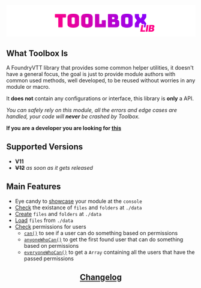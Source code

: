 <a href="https://foundryvtt.com/packages/toolbox">
    <p align="center">
        <img src="https://raw.githubusercontent.com/RPG-Made-Simple/FVTT-Toolbox/main/branding/title.png" alt="Toolbox Title">
    </p>
</a>

## What Toolbox Is

A FoundryVTT library that provides some common helper utilities, it doesn't have a general focus, the goal is just to provide module authors with common used methods, well developed, to be reused without worries in any module or macro.

It **does not** contain any configurations or interface, this library is **only** a API.

_You can safely rely on this module, all the errors and edge cases are handled, your code will **never** be crashed by Toolbox._

**If you are a developer you are looking for [this](https://docs.rpgmadesimple.com/FVTT-Toolbox/)**

## Supported Versions
- **V11**
- ~~**V12**~~ _as soon as it gets released_

## Main Features
- Eye candy to [showcase]() your module at the `console`
- [Check]() the existance of `files` and `folders` at `./data`
- [Create]() `files` and `folders` at `./data`
- [Load]() `files` from `./data`
- [Check]() permissions for users
  - [`can()`]() to see if a user can do something based on permissions
  - [`anyoneWhoCan()`]() to get the first found user that can do something based on permissions
  - [`everyoneWhoCan()`]() to get a `Array` containing all the users that have the passed permissions


<h2 align="center"> <a href="https://github.com/ZotyDev/FoundryVTT-Toolbox/blob/main/CHANGELOG.md"> Changelog</a> </h2>
